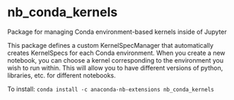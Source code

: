 # nb_conda_kernels
Package for managing Conda environment-based kernels inside of Jupyter

This package defines a custom KernelSpecManager that automatically
creates KernelSpecs for each Conda environment. When you create a new
notebook, you can choose a kernel corresponding to the environment
you wish to run within. This will allow you to have different versions
of python, libraries, etc. for different notebooks.

To install: `conda install -c anaconda-nb-extensions nb_conda_kernels`


